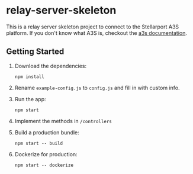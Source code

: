 # relay-server-skeleton

This is a relay server skeleton project to connect to the Stellarport A3S platform. If you don't know what A3S is, checkout the [a3s documentation](a3s.stellarport.io).

## Getting Started

1. Download the dependencies:
   ```
   npm install
   ```

2. Rename `example-config.js` to `config.js` and fill in with custom info.

3. Run the app:
   ```
   npm start
   ```

4. Implement the methods in `/controllers`

5. Build a production bundle:
   ```
   npm start -- build
   ```

6. Dockerize for production:
   ```
   npm start -- dockerize
   ```
